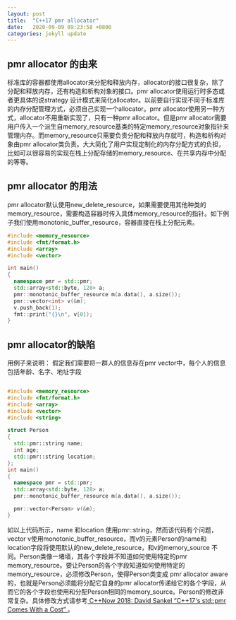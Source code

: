 ```yaml
---
layout: post
title:  "C++17 pmr allocator"
date:   2020-09-09 09:23:58 +0800
categories: jekyll update
---
```

## pmr allocator 的由来 
标准库的容器都使用allocator来分配和释放内存，allocator的接口很复杂，除了分配和释放内存，还有构造和析构对象的接口。pmr allocator使用运行时多态或者更具体的说strategy 设计模式来简化allocator。以前要自行实现不同于标准库的内存分配管理方式，必须自己实现一个allocator。pmr allocator使用另一种方式，allocator不用重新实现了，只有一种pmr allocator。但是pmr allocator需要用户传入一个派生自memory_resource基类的特定memory_resource对象指针来管理内存。而memory_resource只需要负责分配和释放内存就可，构造和析构对象由pmr allocator类负责。大大简化了用户实现定制化的内存分配方式的负担，比如可以很容易的实现在栈上分配存储的memory_resource、在共享内存中分配的等等。

## pmr allocator 的用法
pmr allocator默认使用new_delete_resource，如果需要使用其他种类的memory_resource，需要构造容器时传入具体memory_resource的指针。如下例子我们使用monotonic_buffer_resource，容器直接在栈上分配元素。

```cpp
#include <memory_resource>
#include <fmt/format.h>
#include <array>
#include <vector>

int main()
{
  namespace pmr = std::pmr;
  std::array<std::byte, 128> a;
  pmr::monotonic_buffer_resource m(a.data(), a.size());
  pmr::vector<int> v(&m);
  v.push_back(1);
  fmt::print("{}\n", v[0]);
}
```
## pmr allocator的缺陷
用例子来说明：
假定我们需要将一群人的信息存在pmr vector中，每个人的信息包括年龄、名字、地址字段

```cpp

#include <memory_resource>
#include <fmt/format.h>
#include <array>
#include <vector>
#include <string>

struct Person
{
  std::pmr::string name;
  int age;
  std::pmr::string location;
};
int main()
{
  namespace pmr = std::pmr;
  std::array<std::byte, 128> a;
  pmr::monotonic_buffer_resource m(a.data(), a.size());

  pmr::vector<Person> v(&m);
}
```
如以上代码所示，name 和location 使用pmr::string，然而该代码有个问题，vector v使用monotonic_buffer_resource，而v的元素Person的name和location字段将使用默认的new_delete_resource，和v的memory_source 不同。Person类像一堵墙，其各个字段并不知道如何使用特定的pmr memory_resource。要让Person的各个字段知道如何使用特定的memory_resource，必须修改Person，使得Person类变成 pmr allocator aware的，也就是Person必须能将分配它自身的pmr allocator传递给它的各个字段，从而它的各个字段也使用和分配Person相同的memory_source。Person的修改非常复杂。具体修改方式请参考[ C\++Now 2018: David Sankel “C\++17's std::pmr Comes With a Cost” ](https://youtu.be/FLbXjNrAjbc)。

